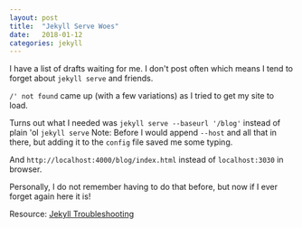 ```yaml
---
layout: post
title:  "Jekyll Serve Woes"
date:   2018-01-12
categories: jekyll
---
```


I have a list of drafts waiting for me. I don't post often which means I tend to forget about `jekyll serve` and friends. 

`/' not found` came up (with a few variations) as I tried to get my site to load.

Turns out what I needed was `jekyll serve --baseurl '/blog'` instead of plain 'ol `jekyll serve` Note: Before I would append `--host` and all that in there, but adding it to the `config` file saved me some typing.

And `http://localhost:4000/blog/index.html` instead of `localhost:3030` in browser.

Personally, I do not remember having to do that before, but now if I ever forget again here it is!

Resource:
[Jekyll Troubleshooting](https://jekyllrb.com/docs/troubleshooting/#base-url-problems)

